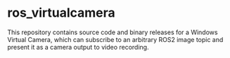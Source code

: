 # ros_virtualcamera
This repository contains source code and binary releases for a Windows Virtual Camera, which can subscribe to an arbitrary ROS2 image topic and present it as a camera output to video recording.
